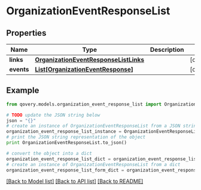# OrganizationEventResponseList


## Properties

Name | Type | Description | Notes
------------ | ------------- | ------------- | -------------
**links** | [**OrganizationEventResponseListLinks**](OrganizationEventResponseListLinks.md) |  | [optional] 
**events** | [**List[OrganizationEventResponse]**](OrganizationEventResponse.md) |  | [optional] 

## Example

```python
from qovery.models.organization_event_response_list import OrganizationEventResponseList

# TODO update the JSON string below
json = "{}"
# create an instance of OrganizationEventResponseList from a JSON string
organization_event_response_list_instance = OrganizationEventResponseList.from_json(json)
# print the JSON string representation of the object
print OrganizationEventResponseList.to_json()

# convert the object into a dict
organization_event_response_list_dict = organization_event_response_list_instance.to_dict()
# create an instance of OrganizationEventResponseList from a dict
organization_event_response_list_form_dict = organization_event_response_list.from_dict(organization_event_response_list_dict)
```
[[Back to Model list]](../README.md#documentation-for-models) [[Back to API list]](../README.md#documentation-for-api-endpoints) [[Back to README]](../README.md)


